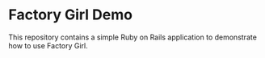 # Factory Girl Demo

This repository contains a simple Ruby on Rails application to demonstrate how to use Factory Girl.
